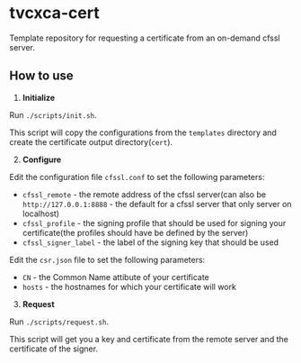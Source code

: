 # tvcxca-cert

Template repository for requesting a certificate from an on-demand cfssl server.

## How to use

1. **Initialize**

Run `./scripts/init.sh`.

This script will copy the configurations from the `templates` directory and create the certificate
output directory(`cert`).

2. **Configure**

Edit the configuration file `cfssl.conf` to set the following parameters:

- `cfssl_remote` - the remote address of the cfssl server(can also be `http://127.0.0.1:8888` - the
default for a cfssl server that only server on localhost)
- `cfssl_profile` - the signing profile that should be used for signing your certificate(the
profiles should have be defined by the server)
- `cfssl_signer_label` - the label of the signing key that should be used

Edit the `csr.json` file to set the following parameters:

- `CN` - the Common Name attibute of your certificate
- `hosts` - the hostnames for which your certificate will work

3. **Request**

Run `./scripts/request.sh`.

This script will get you a key and certificate from the remote server and the certificate of the
signer.
